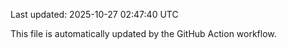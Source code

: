 Last updated: 2025-10-27 02:47:40 UTC

This file is automatically updated by the GitHub Action workflow.
